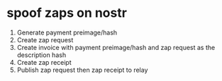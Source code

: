 # spoof zaps on nostr

1. Generate payment preimage/hash
2. Create zap request
3. Create invoice with payment preimage/hash and zap request as the description hash
4. Create zap receipt
5. Publish zap request then zap receipt to relay
